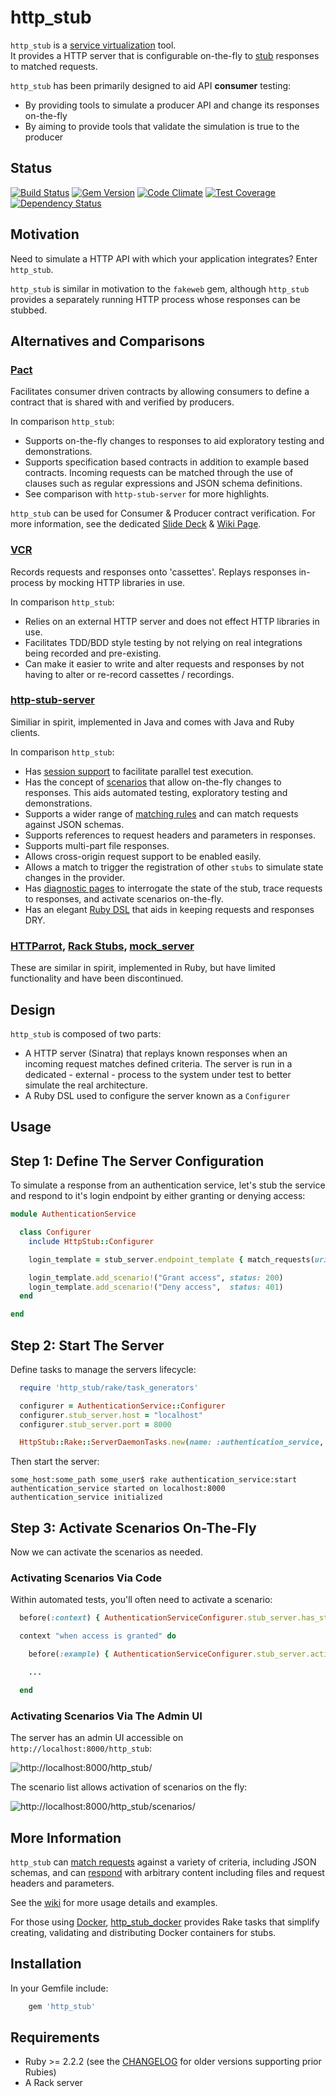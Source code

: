 http_stub
=========

```http_stub``` is a [service virtualization](https://en.wikipedia.org/wiki/Service_virtualization) tool.<br/>
It provides a HTTP server that is configurable on-the-fly to [stub](https://en.wikipedia.org/wiki/Test_stub) responses
to matched requests.

```http_stub``` has been primarily designed to aid API **consumer** testing:
* By providing tools to simulate a producer API and change its responses on-the-fly
* By aiming to provide tools that validate the simulation is true to the producer

Status
------

[![Build Status](https://travis-ci.org/MYOB-Technology/http_stub.png)](https://travis-ci.org/MYOB-Technology/http_stub)
[![Gem Version](https://badge.fury.io/rb/http_stub.png)](http://badge.fury.io/rb/http_stub)
[![Code Climate](https://codeclimate.com/github/MYOB-Technology/http_stub/badges/gpa.svg)](https://codeclimate.com/github/MYOB-Technology/http_stub)
[![Test Coverage](https://codeclimate.com/github/MYOB-Technology/http_stub/badges/coverage.svg)](https://codeclimate.com/github/MYOB-Technology/http_stub/coverage)
[![Dependency Status](https://gemnasium.com/MYOB-Technology/http_stub.png)](https://gemnasium.com/MYOB-Technology/http_stub)

Motivation
----------

Need to simulate a HTTP API with which your application integrates?  Enter ```http_stub```.

```http_stub``` is similar in motivation to the ```fakeweb``` gem, although ```http_stub``` provides a separately 
running HTTP process whose responses can be stubbed.

Alternatives and Comparisons
----------------------------

### [Pact](https://github.com/realestate-com-au/pact)
Facilitates consumer driven contracts by allowing consumers to define a contract that is shared with and verified by producers.

In comparison ```http_stub```:
* Supports on-the-fly changes to responses to aid exploratory testing and demonstrations.
* Supports specification based contracts in addition to example based contracts.  Incoming requests can be matched through the use of clauses such as regular expressions and JSON schema definitions.
* See comparison with ```http-stub-server``` for more highlights.

```http_stub``` can be used for Consumer & Producer contract verification.
For more information, see the dedicated [Slide Deck](https://docs.google.com/presentation/d/18iikw5rXuHNt7TxmAuiak9kFXR3wmObMMB1jlqrrwbQ/edit?usp=sharing) & [Wiki Page](https://github.com/MYOB-Technology/http_stub/wiki/Contract-Based-Testing-Recommendations).

### [VCR](https://github.com/vcr/vcr)
Records requests and responses onto 'cassettes'.  Replays responses in-process by mocking HTTP libraries in use.

In comparison ```http_stub```:
* Relies on an external HTTP server and does not effect HTTP libraries in use.
* Facilitates TDD/BDD style testing by not relying on real integrations being recorded and pre-existing.
* Can make it easier to write and alter requests and responses by not having to alter or re-record cassettes / recordings.

### [http-stub-server](https://github.com/Sensis/http-stub-server)
Similiar in spirit, implemented in Java and comes with Java and Ruby clients.

In comparison ```http_stub```:
* Has [session support](https://github.com/MYOB-Technology/http_stub/wiki/Stub%20Sessions) to facilitate parallel test execution.
* Has the concept of [scenarios](https://github.com/MYOB-Technology/http_stub/wiki/Scenarios) that allow on-the-fly changes to responses.  This aids automated testing, exploratory testing and demonstrations.
* Supports a wider range of [matching rules](https://github.com/MYOB-Technology/http_stub/wiki/Stub-Request-Matching) and can match requests against JSON schemas.
* Supports references to request headers and parameters in responses.
* Supports multi-part file responses.
* Allows cross-origin request support to be enabled easily.
* Allows a match to trigger the registration of other ```stubs``` to simulate state changes in the provider.
* Has [diagnostic pages](https://github.com/MYOB-Technology/http_stub/wiki/Diagnostic-Pages) to interrogate the state of the stub, trace requests to responses, and activate scenarios on-the-fly.
* Has an elegant [Ruby DSL](https://github.com/MYOB-Technology/http_stub/wiki/The-Configurer-DSL) that aids in keeping requests and responses DRY.

### [HTTParrot](https://github.com/abrandoned/httparrot), [Rack Stubs](https://github.com/featurist/rack-stubs), [mock_server](https://github.com/unixcharles/mock_server)
These are similar in spirit, implemented in Ruby, but have limited functionality and have been discontinued.

Design
------

```http_stub``` is composed of two parts:
* A HTTP server (Sinatra) that replays known responses when an incoming request matches defined criteria.  The server 
  is run in a dedicated - external - process to the system under test to better simulate the real architecture. 
* A Ruby DSL used to configure the server known as a ```Configurer```

Usage
-----

## Step 1: Define The Server Configuration ##

To simulate a response from an authentication service, let's stub the service and respond to it's login endpoint by
either granting or denying access:

```ruby
module AuthenticationService

  class Configurer
    include HttpStub::Configurer

    login_template = stub_server.endpoint_template { match_requests(uri: "/login", method: :post) }

    login_template.add_scenario!("Grant access", status: 200)
    login_template.add_scenario!("Deny access",  status: 401)
  end

end
```

## Step 2: Start The Server ##

Define tasks to manage the servers lifecycle:

```ruby
  require 'http_stub/rake/task_generators'

  configurer = AuthenticationService::Configurer
  configurer.stub_server.host = "localhost"
  configurer.stub_server.port = 8000

  HttpStub::Rake::ServerDaemonTasks.new(name: :authentication_service, configurer: configurer)
```

Then start the server:

```
some_host:some_path some_user$ rake authentication_service:start
authentication_service started on localhost:8000
authentication_service initialized
```

## Step 3: Activate Scenarios On-The-Fly ##

Now we can activate the scenarios as needed.

### Activating Scenarios Via Code ###

Within automated tests, you'll often need to activate a scenario:

```ruby
  before(:context) { AuthenticationServiceConfigurer.stub_server.has_started! }

  context "when access is granted" do

    before(:example) { AuthenticationServiceConfigurer.stub_server.activate!("Grant access") }

    ...

  end
```

### Activating Scenarios Via The Admin UI ###

The server has an admin UI accessible on ```http://localhost:8000/http_stub```:

![http://localhost:8000/http_stub/](examples/resources/admin_ui_homepage.png "Admin UI Homepage")

The scenario list allows activation of scenarios on the fly:

![http://localhost:8000/http_stub/scenarios/](examples/resources/admin_ui_scenarios.png "Admin UI Scenarios")

More Information
----------------

```http_stub``` can [match requests](https://github.com/MYOB-Technology/http_stub/wiki/Stub-Request-Matching) against a
variety of criteria, including JSON schemas, and can
[respond](https://github.com/MYOB-Technology/http_stub/wiki/Stub-Responses) with arbitrary content including files and
request headers and parameters.

See the [wiki](https://github.com/MYOB-Technology/http_stub/wiki) for more usage details and examples.

For those using [Docker](https://www.docker.com),
[http_stub_docker](https://github.com/MYOB-Technology/http_stub_docker) provides Rake tasks that simplify creating,
validating and distributing Docker containers for stubs. 

Installation
------------

In your Gemfile include:

```ruby
    gem 'http_stub'
```

Requirements
------------

* Ruby >= 2.2.2 (see the [CHANGELOG](https://github.com/MYOB-Technology/http_stub/blob/master/CHANGELOG.md) for older versions supporting prior Rubies)
* A Rack server
